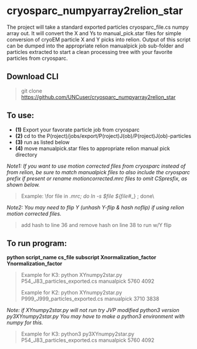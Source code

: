 # cryosparc_numpyarray2relion_star
The project will take a standard exported particles cryosparc_file.cs numpy array out. 
It will convert the X and Ys to manual_pick.star files for simple conversion of cryoEM particle X and Y picks into relion.
Output of this script can be dumped into the appropriate relion manualpick job sub-folder and particles extracted to start a clean processing tree with your favorite particles from cryosparc.

## Download CLI
>git clone https://github.com/UNCuser/cryosparc_numpyarray2relion_star

## To use:
- **(1)** Export your favorate particle job from cryosparc 
- **(2)** cd to the P(roject)/jobs/export/P(roject)J(ob)/P(roject)J(ob)-particles
- **(3)** run as listed below 
- **(4)** move manualpick.star files to appropriate relion manual pick directory 

_Note1: If you want to use motion corrected files from cryosparc instead of from relion, be sure to match manualpick files to also include the cryosparc prefix if present or rename motioncorrected.mrc files to omit CSpresfix, as shown below._  
>Example: \for file in *.mrc; do ln -s $file ${file#*_} ; done\

_Note2: You may need to flip Y (unhash Y-flip & hash noflip) if using relion motion corrected files._
> add hash to line 36 and remove hash on line 38 to run w/Y flip

## To run program:
**python script_name   cs_file    subscript  Xnormalization_factor   Ynormalization_factor**

>Example for K3: python XYnumpy2star.py P54_J83_particles_exported.cs manualpick 5760 4092
>
>Example for K2: python XYnumpy2star.py P999_J999_particles_exported.cs manualpick 3710 3838

_Note: if XYnumpy2star.py will not run try JVP modified python3 version py3XYnumpy2star.py You may have to make a python3 environment with numpy for this._
> Example for K3: python3 py3XYnumpy2star.py P54_J83_particles_exported.cs manualpick 5760 4092
